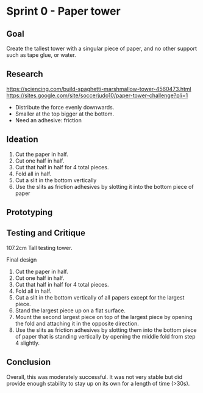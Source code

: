 # Sprint 0 - Paper tower

## **Goal** 
Create the tallest tower with a singular piece of paper, and no other support such as tape glue, or water.

## **Research**

https://sciencing.com/build-spaghetti-marshmallow-tower-4560473.html
https://sites.google.com/site/soccerjudo10/paper-tower-challenge?pli=1

- Distribute the force evenly downwards.
- Smaller at the top bigger at the bottom.
- Need an adhesive: friction

## **Ideation**

1. Cut the paper in half.
2. Cut one half in half.
3. Cut that half in half for 4 total pieces.
4. Fold all in half.
5. Cut a slit in the bottom vertically
6. Use the slits as friction adhesives by slotting it into the bottom piece of paper


## **Prototyping**


## **Testing and Critique**
107.2cm Tall testing tower.

Final design
1. Cut the paper in half.
2. Cut one half in half.
3. Cut that half in half for 4 total pieces.
4. Fold all in half.
5. Cut a slit in the bottom vertically of all papers except for the largest piece.
6. Stand the largest piece up on a flat surface.
7. Mount the second largest piece on top of the largest piece by opening the fold and attaching it in the opposite direction.
8. Use the slits as friction adhesives by slotting them into the bottom piece of paper that is standing vertically by opening the middle fold from step 4 slightly.
   
## **Conclusion**
Overall, this was moderately successful. It was not very stable but did provide enough stability to stay up on its own for a length of time (>30s).
